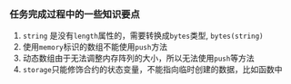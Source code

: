 ### 任务完成过程中的一些知识要点
1. `string` 是没有`length`属性的，需要转换成`bytes`类型, `bytes(string)`
2. 使用`memory`标识的数组不能使用`push`方法
3. 动态数组由于无法调整内存阵列的大小，所以无法使用`push`等方法
4. ` storage `只能修饰合约的状态变量，不能指向临时创建的数据，比如函数中